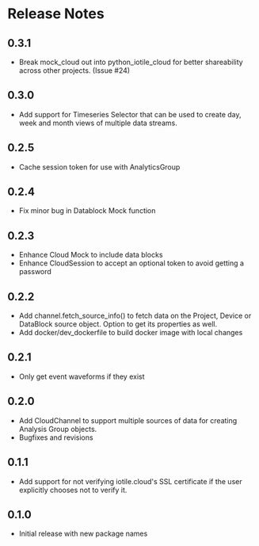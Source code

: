 # Release Notes

## 0.3.1

- Break mock_cloud out into python_iotile_cloud for better shareability across
  other projects.  (Issue #24)

## 0.3.0

- Add support for Timeseries Selector that can be used to create day, week and
  month views of multiple data streams. 

## 0.2.5

- Cache session token for use with AnalyticsGroup

## 0.2.4

- Fix minor bug in Datablock Mock function

## 0.2.3

- Enhance Cloud Mock to include data blocks
- Enhance CloudSession to accept an optional token to avoid getting a password

## 0.2.2

- Add channel.fetch_source_info() to fetch data on the Project, Device or DataBlock source object.
  Option to get its properties as well.
- Add docker/dev_dockerfile to build docker image with local changes

## 0.2.1

- Only get event waveforms if they exist

## 0.2.0

- Add CloudChannel to support multiple sources of data for creating Analysis
  Group objects.
- Bugfixes and revisions

## 0.1.1

- Add support for not verifying iotile.cloud's SSL certificate if the user
  explicitly chooses not to verify it.

## 0.1.0

- Initial release with new package names

